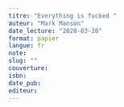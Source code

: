 ```yaml
---
titre: "Everything is fucked "
auteur: "Mark Manson"
date_lecture: "2020-03-28"
format: papier
langue: fr
note:
slug: ""
couverture: 
isbn: 
date_pub: 
editeur: 
---
```

